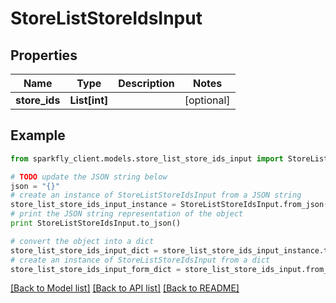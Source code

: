 # StoreListStoreIdsInput


## Properties
Name | Type | Description | Notes
------------ | ------------- | ------------- | -------------
**store_ids** | **List[int]** |  | [optional] 

## Example

```python
from sparkfly_client.models.store_list_store_ids_input import StoreListStoreIdsInput

# TODO update the JSON string below
json = "{}"
# create an instance of StoreListStoreIdsInput from a JSON string
store_list_store_ids_input_instance = StoreListStoreIdsInput.from_json(json)
# print the JSON string representation of the object
print StoreListStoreIdsInput.to_json()

# convert the object into a dict
store_list_store_ids_input_dict = store_list_store_ids_input_instance.to_dict()
# create an instance of StoreListStoreIdsInput from a dict
store_list_store_ids_input_form_dict = store_list_store_ids_input.from_dict(store_list_store_ids_input_dict)
```
[[Back to Model list]](../README.md#documentation-for-models) [[Back to API list]](../README.md#documentation-for-api-endpoints) [[Back to README]](../README.md)


